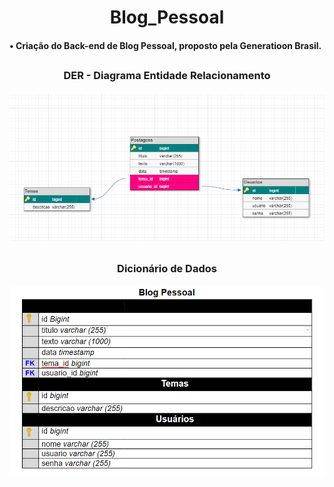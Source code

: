 <div align = "center"><h1>Blog_Pessoal</div>
<div><h4> • Criação do Back-end de Blog Pessoal, proposto pela Generatioon Brasil. </div>
  
  ##
  
<div align = "center">
  <p><h3>DER - Diagrama Entidade Relacionamento
  <br><br>
  <img width="900px" src="https://github.com/maiurysousa/Blog_Pessoal/blob/main/Documentos/baixados.png?raw=true"/>
  
  ##
  
  <p><h3>Dicionário de Dados
  <br><br>
  <img width="900px" src="https://github.com/maiurysousa/Blog_Pessoal/blob/main/Documentos/2021-10-26%20(9).png?raw=true"/>
  </div>
